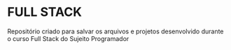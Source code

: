 # FULL STACK

Repositório criado para salvar os arquivos e projetos desenvolvido durante o curso Full Stack do Sujeito Programador
 
